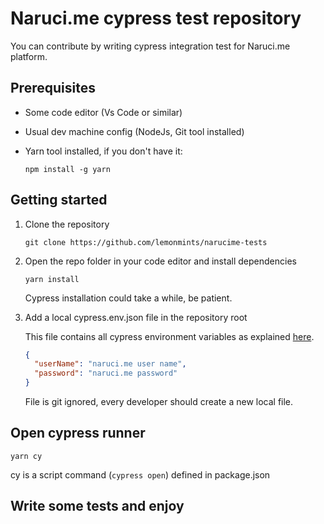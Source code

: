 # Naruci.me cypress test repository

You can contribute by writing cypress integration test for Naruci.me platform.

## Prerequisites

- Some code editor (Vs Code or similar)
- Usual dev machine config (NodeJs, Git tool installed)
- Yarn tool installed, if you don't have it:

  `npm install -g yarn`

## Getting started

1. Clone the repository

   `git clone https://github.com/lemonmints/narucime-tests`

2. Open the repo folder in your code editor and install dependencies

   `yarn install`

   Cypress installation could take a while, be patient.

3. Add a local cypress.env.json file in the repository root

   This file contains all cypress environment variables as explained [here](https://docs.cypress.io/guides/guides/environment-variables.html#Option-2-cypress-env-json).

   ```json
   {
     "userName": "naruci.me user name",
     "password": "naruci.me password"
   }
   ```

   File is git ignored, every developer should create a new local file.

## Open cypress runner

    yarn cy

cy is a script command (`cypress open`) defined in package.json

## Write some tests and enjoy

